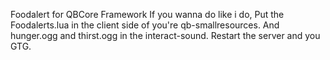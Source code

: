 Foodalert for QBCore Framework
If you wanna do like i do, Put the Foodalerts.lua in the client side of you're qb-smallresources.
And hunger.ogg and thirst.ogg in the interact-sound. Restart the server and you GTG.
